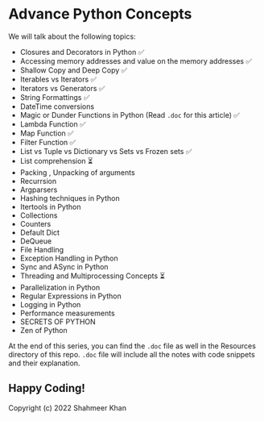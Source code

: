 # Advance Python Concepts

We will talk about the following topics: 
- Closures and Decorators in Python 	:white_check_mark:
- Accessing memory addresses and value on the memory addresses 	:white_check_mark:
- Shallow Copy and Deep Copy 	:white_check_mark:
- Iterables vs Iterators 	:white_check_mark:
- Iterators vs Generators 	:white_check_mark:
- String Formattings  :white_check_mark:
- DateTime conversions 
- Magic or Dunder Functions in Python (Read `.doc` for this article) :white_check_mark:
- Lambda Function 	:white_check_mark:
- Map Function 	:white_check_mark:
- Filter Function 	:white_check_mark:
- List vs Tuple vs Dictionary vs Sets vs Frozen sets  :white_check_mark:
- List comprehension  :hourglass_flowing_sand:
- Packing , Unpacking of arguments
- Recurrsion
- Argparsers 
- Hashing techniques in Python
- Itertools in Python
- Collections
- Counters
- Default Dict
- DeQueue
- File Handling 
- Exception Handling in Python
- Sync and ASync in Python
- Threading and Multiprocessing Concepts  :hourglass_flowing_sand:
- Parallelization in Python
- Regular Expressions in Python 
- Logging in Python 
- Performance measurements 
- SECRETS OF PYTHON
- Zen of Python

At the end of this series, you can find the `.doc` file as well in the Resources directory of this repo. `.doc` file will include all the notes with code snippets and their explanation.

Happy Coding! 
-
Copyright (c) 2022 Shahmeer Khan
 
